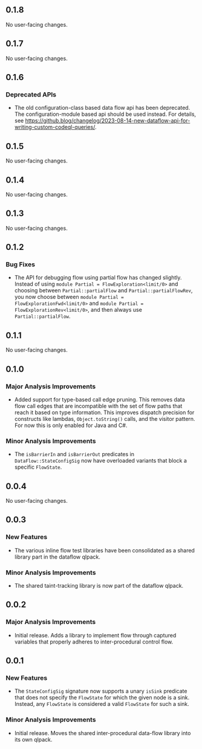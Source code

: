 ## 0.1.8

No user-facing changes.

## 0.1.7

No user-facing changes.

## 0.1.6

### Deprecated APIs

* The old configuration-class based data flow api has been deprecated. The configuration-module based api should be used instead. For details, see https://github.blog/changelog/2023-08-14-new-dataflow-api-for-writing-custom-codeql-queries/.

## 0.1.5

No user-facing changes.

## 0.1.4

No user-facing changes.

## 0.1.3

No user-facing changes.

## 0.1.2

### Bug Fixes

* The API for debugging flow using partial flow has changed slightly. Instead of using `module Partial = FlowExploration<limit/0>` and choosing between `Partial::partialFlow` and `Partial::partialFlowRev`, you now choose between `module Partial = FlowExplorationFwd<limit/0>` and `module Partial = FlowExplorationRev<limit/0>`, and then always use `Partial::partialFlow`.

## 0.1.1

No user-facing changes.

## 0.1.0

### Major Analysis Improvements

* Added support for type-based call edge pruning. This removes data flow call edges that are incompatible with the set of flow paths that reach it based on type information. This improves dispatch precision for constructs like lambdas, `Object.toString()` calls, and the visitor pattern. For now this is only enabled for Java and C#.

### Minor Analysis Improvements

* The `isBarrierIn` and `isBarrierOut` predicates in `DataFlow::StateConfigSig` now have overloaded variants that block a specific `FlowState`.

## 0.0.4

No user-facing changes.

## 0.0.3

### New Features

* The various inline flow test libraries have been consolidated as a shared library part in the dataflow qlpack.

### Minor Analysis Improvements

* The shared taint-tracking library is now part of the dataflow qlpack.

## 0.0.2

### Major Analysis Improvements

* Initial release. Adds a library to implement flow through captured variables that properly adheres to inter-procedural control flow.

## 0.0.1

### New Features

* The `StateConfigSig` signature now supports a unary `isSink` predicate that does not specify the `FlowState` for which the given node is a sink. Instead, any `FlowState` is considered a valid `FlowState` for such a sink.

### Minor Analysis Improvements

* Initial release. Moves the shared inter-procedural data-flow library into its own qlpack.

